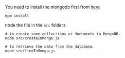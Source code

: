 You need to install the mongodb first from [here](https://docs.mongodb.com/manual/tutorial/install-mongodb-on-os-x/)

```bash
npm install
```

node the file in the `src` folders.

```node
# to create some collections or documents in MongoDB.
node src/createInMongo.js

# to retrieve the data from the database.
node src/findInMongo.js
```